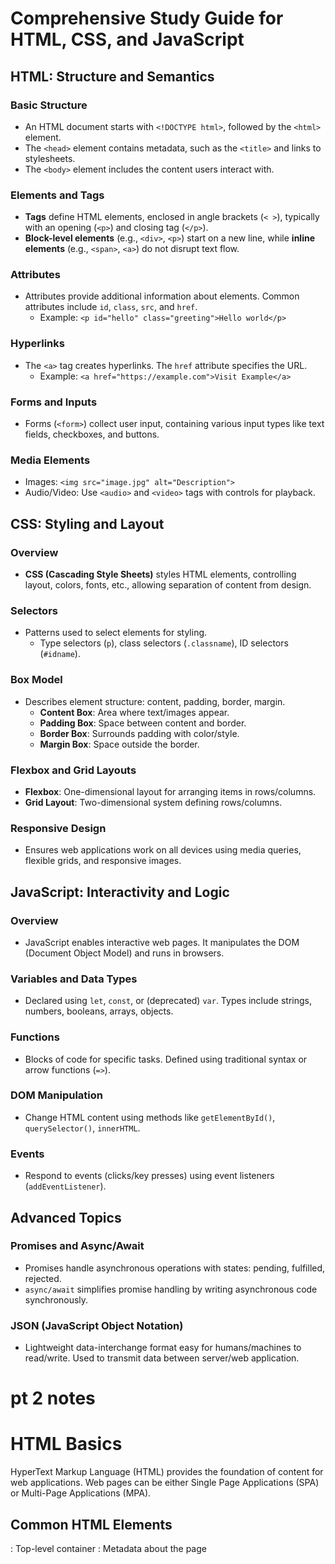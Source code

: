 

# Comprehensive Study Guide for HTML, CSS, and JavaScript

## HTML: Structure and Semantics

### Basic Structure

- An HTML document starts with `<!DOCTYPE html>`, followed by the `<html>` element.
- The `<head>` element contains metadata, such as the `<title>` and links to stylesheets.
- The `<body>` element includes the content users interact with.

### Elements and Tags

- **Tags** define HTML elements, enclosed in angle brackets (`< >`), typically with an opening (`<p>`) and closing tag (`</p>`).
- **Block-level elements** (e.g., `<div>`, `<p>`) start on a new line, while **inline elements** (e.g., `<span>`, `<a>`) do not disrupt text flow.

### Attributes

- Attributes provide additional information about elements. Common attributes include `id`, `class`, `src`, and `href`.
  - Example: `<p id="hello" class="greeting">Hello world</p>`

### Hyperlinks

- The `<a>` tag creates hyperlinks. The `href` attribute specifies the URL.
  - Example: `<a href="https://example.com">Visit Example</a>`

### Forms and Inputs

- Forms (`<form>`) collect user input, containing various input types like text fields, checkboxes, and buttons.

### Media Elements

- Images: `<img src="image.jpg" alt="Description">`
- Audio/Video: Use `<audio>` and `<video>` tags with controls for playback.

## CSS: Styling and Layout

### Overview

- **CSS (Cascading Style Sheets)** styles HTML elements, controlling layout, colors, fonts, etc., allowing separation of content from design.

### Selectors

- Patterns used to select elements for styling.
  - Type selectors (`p`), class selectors (`.classname`), ID selectors (`#idname`).

### Box Model

- Describes element structure: content, padding, border, margin.
  - **Content Box**: Area where text/images appear.
  - **Padding Box**: Space between content and border.
  - **Border Box**: Surrounds padding with color/style.
  - **Margin Box**: Space outside the border.

### Flexbox and Grid Layouts

- **Flexbox**: One-dimensional layout for arranging items in rows/columns.
- **Grid Layout**: Two-dimensional system defining rows/columns.

### Responsive Design

- Ensures web applications work on all devices using media queries, flexible grids, and responsive images.

## JavaScript: Interactivity and Logic

### Overview

- JavaScript enables interactive web pages. It manipulates the DOM (Document Object Model) and runs in browsers.

### Variables and Data Types

- Declared using `let`, `const`, or (deprecated) `var`. Types include strings, numbers, booleans, arrays, objects.

### Functions

- Blocks of code for specific tasks. Defined using traditional syntax or arrow functions (`=>`).

### DOM Manipulation

- Change HTML content using methods like `getElementById()`, `querySelector()`, `innerHTML`.

### Events

- Respond to events (clicks/key presses) using event listeners (`addEventListener`).

## Advanced Topics

### Promises and Async/Await

- Promises handle asynchronous operations with states: pending, fulfilled, rejected.
- `async/await` simplifies promise handling by writing asynchronous code synchronously.

### JSON (JavaScript Object Notation)

- Lightweight data-interchange format easy for humans/machines to read/write. Used to transmit data between server/web application.


# pt 2 notes #

<h1>HTML Basics</h1> HyperText Markup Language (HTML) provides the foundation of content for web applications. Web pages can be either Single Page Applications (SPA) or Multi-Page Applications (MPA). <h2>Common HTML Elements</h2>
<html>: Top-level container
<head>: Metadata about the page
<title>: Title of the webpage
<body>: Contains the content structure of the page
<div>: Block-level element used to group content
<span>: Inline-level element used for grouping
<h2>HTML Elements and Tags</h2> Elements are represented by opening and closing tags. For example, <p> represents a paragraph. Attributes modify elements' behavior. Example: <p id="intro" class="text">Text</p>.
<h1>CSS Basics</h1> The CSS Box Model defines elements as boxes with content, padding, borders, and margins. <h2>Box Model Layers</h2>
Content Box: The actual content of the element
Padding Box: Space around the content, inside the border
Border: Separates the padding from the margin
Margin: The space outside the border
<h2>Flexbox</h2> Flexbox is used for responsive designs where elements adjust based on container size.
display: flex: Enables flex layout
justify-content: Aligns items horizontally
align-items: Aligns items vertically
<h1>JavaScript Basics</h1> <h2>Variables</h2> Variables are declared using let, const, or var (deprecated).
javascript
let x = 10;
const y = 20;

<h2>Functions</h2> Functions can be declared using regular syntax or arrow functions.
javascript
function greet() { return 'Hello'; }
const greet = () => 'Hello';

<h1>Document Object Model (DOM)</h1>
getElementById(): Selects an element by its ID
addEventListener(): Adds an event listener to an element
<h2>CSS and JavaScript Integration</h2> CSS can be applied to JavaScript-selected elements:
javascript
document.querySelector('#byu').style.color = 'green';

<h2>HTML and JavaScript Form Integration</h2> HTML forms can be submitted with or without JavaScript.
xml
<form action="submit.html" method="POST">
  <textarea name="comments"></textarea>
  <button type="submit">Submit</button>
</form>

<h1>Command Line Basics</h1>
chmod: Changes permissions of files
pwd: Prints the working directory
cd: Change directory
ls: List directory contents
mv: Move files
rm: Remove files
<h1>Network and Web Concepts</h1>
Port 80: HTTP
Port 443: HTTPS
Web Certificates: Required for secure HTTPS connections
DNS A Record: Points to an IP address
A web certificate is necessary to use HTTPS, as it ensures encrypted communication between a web server and a browser.
